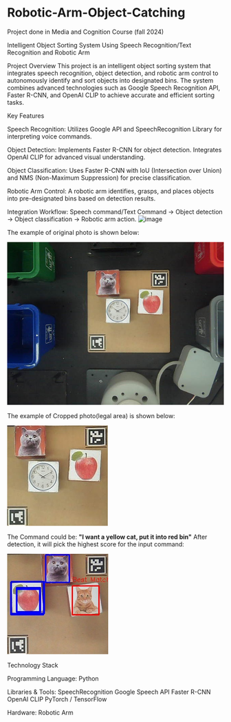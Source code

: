 # Robotic-Arm-Object-Catching
Project done in Media and Cognition Course (fall 2024)

Intelligent Object Sorting System Using Speech Recognition/Text Recognition and Robotic Arm

Project Overview
This project is an intelligent object sorting system that integrates speech recognition, object detection, and robotic arm control to autonomously identify and sort objects into designated bins. The system combines advanced technologies such as Google Speech Recognition API, Faster R-CNN, and OpenAI CLIP to achieve accurate and efficient sorting tasks.

Key Features

Speech Recognition:
Utilizes Google API and SpeechRecognition Library for interpreting voice commands.

Object Detection:
Implements Faster R-CNN for object detection.
Integrates OpenAI CLIP for advanced visual understanding.

Object Classification:
Uses Faster R-CNN with IoU (Intersection over Union) and NMS (Non-Maximum Suppression) for precise classification.

Robotic Arm Control:
A robotic arm identifies, grasps, and places objects into pre-designated bins based on detection results.


Integration Workflow:
Speech command/Text Command → Object detection → Object classification → Robotic arm action.
![image](https://github.com/user-attachments/assets/967b61d2-6d35-4714-bd16-bfac912c7ed0)


The example of original photo is shown below:

![Original photo](original_photo.jpg)

The example of Cropped photo(legal area) is shown below:

![Cropped photo](cropped_region.jpg)

The Command could be: **"I want a yellow cat, put it into red bin"**
After detection, it will pick the highest score for the input command:

![Highest_score photo](Best_Match_Object.jpg)


Technology Stack

Programming Language: Python

Libraries & Tools:
SpeechRecognition
Google Speech API
Faster R-CNN
OpenAI CLIP
PyTorch / TensorFlow

Hardware: Robotic Arm
